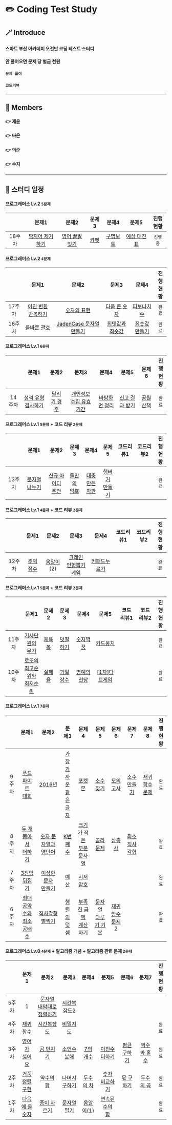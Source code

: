 
# ✏️ Coding Test Study

## **🪄 Introduce**
####  스마트 부산 아카데미 오전반 코딩 테스트 스터디
####  안 풀어오면 문제 당 벌금 천원
#### 
####   `문제 풀이`    
####   `코드리뷰`    
-----

## **🪪 Members**
#### 👉  재윤
#### 👉  ~~다은~~
#### 👉  의준
#### 👉  수지
-----

## **📅 스터디 일정**

#### 프로그래머스 Lv.2   `5문제`   
| |문제1|문제2|문제3|문제4|문제5|진행<br/>현황|
|:-:|:-:|:-:|:-:|:-:|:-:|:-:|
|18주차|[짝지어 제거하기](https://school.programmers.co.kr/learn/courses/30/lessons/12973)|[영어 끝말잇기](https://school.programmers.co.kr/learn/courses/30/lessons/12981)|[카펫](https://school.programmers.co.kr/learn/courses/30/lessons/42842)|[구명보트](https://school.programmers.co.kr/learn/courses/30/lessons/42885)|[예상 대진표](https://school.programmers.co.kr/learn/courses/30/lessons/12985)| `진행 중`   |

#### 프로그래머스 Lv.2   `4문제`   
| |문제1|문제2|문제3|문제4|진행<br/>현황|
|:-:|:-:|:-:|:-:|:-:|:-:|
|17주차|[이진 변환 반복하기](https://school.programmers.co.kr/learn/courses/30/lessons/70129)|[숫자의 표현](https://school.programmers.co.kr/learn/courses/30/lessons/12924)|[다음 큰 숫자](https://school.programmers.co.kr/learn/courses/30/lessons/12911)|[피보나치 수](https://school.programmers.co.kr/learn/courses/30/lessons/12945)| `완료`   |
|16주차|[올바른 괄호](https://school.programmers.co.kr/learn/courses/30/lessons/12909)|[JadenCase 문자열 만들기](https://school.programmers.co.kr/learn/courses/30/lessons/12951)|[최댓값과 최솟값](https://school.programmers.co.kr/learn/courses/30/lessons/12939)|[최솟값 만들기](https://school.programmers.co.kr/learn/courses/30/lessons/12941)| `완료`   |

#### 프로그래머스 Lv.1   `6문제`   
| |문제1|문제2|문제3|문제4|문제5|문제6|진행<br/>현황|
|:-:|:-:|:-:|:-:|:-:|:-:|:-:|:-:|
|14주차|[성격 유형 검사하기](https://school.programmers.co.kr/learn/courses/30/lessons/118666)|[달리기 경주](https://school.programmers.co.kr/learn/courses/30/lessons/178871)|[개인정보 수집 유효기간](https://school.programmers.co.kr/learn/courses/30/lessons/150370)|[바탕화면 정리](https://school.programmers.co.kr/learn/courses/30/lessons/161990)|[신고 결과 받기](https://school.programmers.co.kr/learn/courses/30/lessons/92334)|[공원 산책](https://school.programmers.co.kr/learn/courses/30/lessons/172928)| `완료`   |

#### 프로그래머스 Lv.1   `5문제`    + 코드 리뷰  `2문제`   
| |문제1|문제2|문제3|문제4|문제5|코드리뷰1|코드리뷰2|진행<br/>현황|
|:-:|:-:|:-:|:-:|:-:|:-:|:-:|:-:|:-:|
|13주차|[문자열 나누기](https://school.programmers.co.kr/learn/courses/30/lessons/140108)|[신규 아이디<br/>추천](https://school.programmers.co.kr/learn/courses/30/lessons/72410)|[둘만의<br/>암호](https://school.programmers.co.kr/learn/courses/30/lessons/155652)|[대충 만든<br/>자판](https://school.programmers.co.kr/learn/courses/30/lessons/160586)|[햄버거<br/>만들기](https://school.programmers.co.kr/learn/courses/30/lessons/133502)||| `완료`   |

#### 프로그래머스 Lv.1   `4문제`    + 코드 리뷰  `2문제`  
| |문제1|문제2|문제3|문제4|코드리뷰1|코드리뷰2|진행<br/>현황|
|:-:|:-:|:-:|:-:|:-:|:-:|:-:|:-:|
|12주차|[추억 점수](https://school.programmers.co.kr/learn/courses/30/lessons/176963)|[옹알이(2)](https://school.programmers.co.kr/learn/courses/30/lessons/133499)|[크레인<br/>인형뽑기 게임](https://school.programmers.co.kr/learn/courses/30/lessons/64061)|[키패드누르기](https://school.programmers.co.kr/learn/courses/30/lessons/67256)||| `완료`   |

#### 프로그래머스 Lv.1   `5문제`    + 코드 리뷰  `2문제`   
| |문제1|문제2|문제3|문제4|문제5|코드리뷰1|코드리뷰2|진행<br/>현황|
|:-:|:-:|:-:|:-:|:-:|:-:|:-:|:-:|:-:|
|11주차|[기사단원의<br/>무기](https://www.acmicpc.net/problem/1949)|[체육복](https://www.acmicpc.net/problem/17831)|[덧칠하기](https://www.acmicpc.net/problem/1520)|[숫자짝꿍](https://www.acmicpc.net/problem/9019)|[카드뭉치](https://www.acmicpc.net/problem/9019)||| `완료`   |
|10주차|[로또의<br/>최고순위와<br/>최저순위](https://www.acmicpc.net/problem/1949)|[실패율](https://www.acmicpc.net/problem/17831)|[과일 장수](https://www.acmicpc.net/problem/1520)|[명예의 전당](https://www.acmicpc.net/problem/9019)|[[1차]다트게임](https://www.acmicpc.net/problem/9019)||| `완료`   |

#### 프로그래머스 Lv.1   `7문제`    
| |문제1|문제2|문제3|문제4|문제5|문제6|문제7|문제8|진행<br/>현황|
|:-:|:-:|:-:|:-:|:-:|:-:|:-:|:-:|:-:|:-:|
|9주차|[푸드<br/>파이트<br/>대회](https://www.acmicpc.net/problem/1949)|[2016년](https://www.acmicpc.net/problem/17831)|[가장<br/>가까운<br/>같은<br/>글자](https://www.acmicpc.net/problem/1520)|[포켓몬](https://www.acmicpc.net/problem/9019)|[소수 찾기](https://www.acmicpc.net/problem/9019)|[모의고사](https://www.acmicpc.net/problem/9019)|[소수 만들기](https://www.acmicpc.net/problem/9019)|[재귀함수<br/>문제](https://www.acmicpc.net/problem/9019)| `완료`   |
|8주차|[두 개<br/>뽑아서<br/>더하기](https://www.acmicpc.net/problem/1949)|[숫자 문자열과<br/>영단어](https://www.acmicpc.net/problem/17831)|[K번째수](https://www.acmicpc.net/problem/1520)|[크기가 작은<br/>부분 문자열](https://www.acmicpc.net/problem/9019)|[콜라 문제](https://www.acmicpc.net/problem/9019)|[삼총사](https://www.acmicpc.net/problem/9019)|[최소<br/>직사각형](https://www.acmicpc.net/problem/9019)|| `완료`   |
|7주차|[3진법<br/>뒤집기](https://www.acmicpc.net/problem/1949)|[이상한<br/>문자<br/>만들기](https://www.acmicpc.net/problem/17831)|[예산](https://www.acmicpc.net/problem/1520)|[시저 암호](https://www.acmicpc.net/problem/9019)||||| `완료`   |
|6주차|[최대공약수와<br/>최소공배수](https://www.acmicpc.net/problem/1949)|[직사각형<br/>별찍기](https://www.acmicpc.net/problem/17831)|[행렬의<br/>덧셈](https://www.acmicpc.net/problem/1520)|[부족한 금액<br/>계산하기](https://www.acmicpc.net/problem/9019)|[문자열 <br/>다루기 기본](https://www.acmicpc.net/problem/9019)|[재귀함수<br/>문제 2](https://www.acmicpc.net/problem/9019)||| `완료`   |

#### 프로그래머스 Lv.0   `4문제`    +  알고리즘 개념 + 알고리즘 관련 문제 `2문제`    
| |문제1|문제2|문제3|문제4|문제5|문제6|문제7|진행<br/>현황|
|:-:|:-:|:-:|:-:|:-:|:-:|:-:|:-:|:-:|
|5주차|1|[문자열 <br/>내맘대로 정렬하기](https://www.acmicpc.net/problem/1949)|[시간복잡도2](https://www.acmicpc.net/problem/17831)|||||| `완료`   |
|4주차|[재귀함수](https://www.acmicpc.net/problem/1949)|[시간복잡도](https://www.acmicpc.net/problem/17831)|[비밀지도](https://www.acmicpc.net/problem/1520)||||| `완료`   |
|3주차|[영어가<br/>싫어요](https://www.acmicpc.net/problem/1949)|[공 던지기](https://www.acmicpc.net/problem/17831)|[소인수분해](https://www.acmicpc.net/problem/1520)|[7의 개수](https://www.acmicpc.net/problem/9019)|[이진수<br/>더하기](https://www.acmicpc.net/problem/9019)|[평균 구하기](https://www.acmicpc.net/problem/9019)|[짝수와 홀수](https://www.acmicpc.net/problem/9019)| `완료`   |
|2주차|[거품정렬<br/>구현](https://www.acmicpc.net/problem/1949)|[약수의 합](https://www.acmicpc.net/problem/17831)|[나머지<br/>구하기](https://www.acmicpc.net/problem/1520)|[두수의 차](https://www.acmicpc.net/problem/9019)|[숫자 비교하기](https://www.acmicpc.net/problem/9019)|[몫 구하기](https://www.acmicpc.net/problem/9019)|[두수의 곱](https://www.acmicpc.net/problem/9019)| `완료`   |
|1주차|[다음에 올<br/>숫자](https://www.acmicpc.net/problem/1949)|[종이 자르기](https://www.acmicpc.net/problem/17831)|[문자열 밀기](https://www.acmicpc.net/problem/1520)|[옹알이(1)](https://www.acmicpc.net/problem/9019)|[연속된 수의<br/>합](https://www.acmicpc.net/problem/9019)||| `완료`   |



